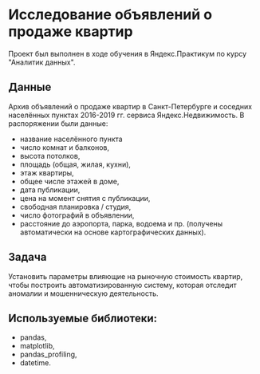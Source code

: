 # Исследование объявлений о продаже квартир

Проект был выполнен в ходе обучения в Яндекс.Практикум по курсу "Аналитик данных".

## Данные
Архив объявлений о продаже квартир в Санкт-Петербурге и соседних населённых пунктах 2016-2019 гг. сервиса Яндекс.Недвижимость.
В распоряжении были данные: 
- название населённого пункта
- число комнат и балконов, 
- высота потолков,
- площадь (общая, жилая, кухни),
- этаж квартиры,
- общее числе этажей в доме,
- дата публикации,
- цена на момент снятия с публикации,
- свободная планировка / студия,
- число фотографий в объявлении,
- расстояние до аэропорта, парка, водоема и пр. (получены автоматически на основе картографических данных).

## Задача
Установить параметры влияющие на рыночную стоимость квартир, чтобы построить автоматизированную систему, которая отследит аномалии и мошенническую деятельность.

## Используемые библиотеки:
- pandas,
- matplotlib,
- pandas_profiling,
- datetime.
